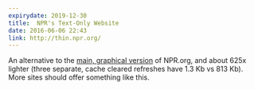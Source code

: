 ```yaml
---
expirydate: 2019-12-30
title:  NPR's Text-Only Website
date: 2016-06-06 22:43
link: http://thin.npr.org/
---
```

An alternative to the [main, graphical version][graphical] of NPR.org, and about 625x lighter (three separate, cache cleared refreshes have 1.3 Kb vs 813 Kb). More sites should offer something like this. 

[graphical]: http://www.npr.org/